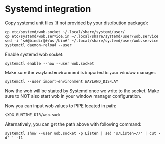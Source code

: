 # Systemd integration

Copy systemd unit files (if not provided by your distribution package):

```
cp etc/systemd/wob.socket ~/.local/share/systemd/user/
cp etc/systemd/wob.service.in ~/.local/share/systemd/user/wob.service
sed -i 's#@bindir@#/usr/bin#' ~/.local/share/systemd/user/wob.service
systemctl daemon-reload --user
```

Enable systemd wob socket:

```
systemctl enable --now --user wob.socket
```

Make sure the wayland environment is imported in your window manager:

```
systemctl --user import-environment WAYLAND_DISPLAY
```

Now the wob will be started by Systemd once we write to the socket. Make sure to NOT also start wob in your window manager configuration.

Now you can input wob values to PIPE located in path:

```
$XDG_RUNTIME_DIR/wob.sock
```

Alternatively, you can get the path above with following command:

```
systemctl show --user wob.socket -p Listen | sed 's/Listen=//' | cut -d' ' -f1
```
